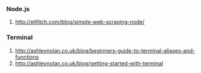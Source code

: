 ### Node.js
1. http://elifitch.com/blog/simple-web-scraping-node/

### Terminal
1. http://ashleynolan.co.uk/blog/beginners-guide-to-terminal-aliases-and-functions
2. http://ashleynolan.co.uk/blog/getting-started-with-terminal